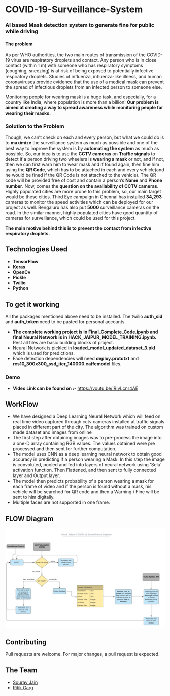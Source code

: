 # COVID-19-Surveillance-System

<h3><b>AI based Mask detection system to generate fine for public while driving</b></h3>

<h4>The problem</h4>

 As per WHO authorities, the two main routes of transmission of the COVID-19 virus are respiratory droplets and contact. Any person who is  in close contact (within 1 m) with someone who has respiratory symptoms (coughing, sneezing) is at risk of being exposed to potentially  infective respiratory droplets. Studies of influenza, influenza-like illness, and human coronaviruses provide evidence that the use of a medical mask can prevent the spread of infectious droplets from an infected person to someone else.

Monitoring people for wearing mask is a huge task, and especially, for a country like India, where population is more than a billion! <b>Our problem is aimed at creating a way to spread awareness while monitoring people for wearing their masks.</b> 

### Solution to the Problem

Though, we can’t check on each and every person, but what we could do is to <b>maximize</b> the surveillance system as much as possible and one of the best way to improve the system is by <b>automating the system</b> as much as possible.
So, our idea is to use the <b>CCTV cameras</b> on <b>Traffic signals</b> to detect if a person driving two wheelers is <b>wearing a mask</b> or not, and if not, then we can first warn him to wear mask and if found again, then fine him using the <b>QR Code</b>, which has to be attached in each and every vehicle(and he would be fined if the QR Code is not attached to the vehicle). The QR code will be provided free of cost and contain a person’s <b>Name</b> and <b>Phone number</b>.
Now, comes the <b>question on the availability of CCTV cameras</b>. Highly populated cities are more prone to this problem, so, our main target would be these cities. Third Eye campaign in Chennai has installed <b>34,293</b> cameras to monitor the speed activities which can be deployed for our project as well. Bengaluru has also put <b>5000</b> surveillance cameras on the road. In the similar manner, highly populated cities have good quantity of cameras for surveillance, which could be used for this project.

<b>The main motive behind this is to prevent the contact from infective respiratory droplets.</b>

## Technologies Used

* **TensorFlow** 
* **Keras**
* **OpenCv**
* **Pickle**
* **Twilio**
* **Python**

## To get it working
All the packages mentioned above need to be installed.
The twilio <b> auth_sid </b> and <b> auth_token </b> need to be pasted for personal accounts.
* **The complete working project is in Final_Complete_Code.ipynb and final Neural Network is in HACK_JAIPUR_MODEL_TRAINING.ipynb.**
Rest all files are basic building blocks of project.
* Neural Network is pickled in <b>loaded_model_updated_dataset_3.pkl</b> which is used for predictions.
* Face detection dependencies will need <b>deploy.prototxt</b> and <b>res10_300x300_ssd_iter_140000.caffemodel</b> files.

### Demo
* **Video Link can be found on :-** https://youtu.be/lRIyLcnr4AE

## WorkFlow
* We have designed a Deep Learning Neural Network which will feed on real time video captured through cctv cameras installed at traffic signals placed in different part of the city. The algorithm was trained on custom made dataset and images from online
* The first step after obtaining images was to pre-process the image into a one-D array containing RGB values. The values obtained were pre processed and then sent for further computation.
* The model uses CNN as a deep learning neural network to obtain good accuracy in predicting if a person wearing a Mask. In this step the image is convoluted, pooled and fed into layers of neural network using 'Selu' activation function. Then Flattened, and then sent to fully connected layer and Output layer.
* The model then predicts probability of a person wearing a mask for each frame of video and if the person is found without a mask, his vehicle will be searched for QR code and then a Warning / Fine will be sent to him digitally.
* Multiple faces are not supported in one frame.

## FLOW Diagram
![](Saurav_Hack_3.JPG)

## Contributing
Pull requests are welcome. For major changes, a pull request is expected.

## The Team
* [Sourav Jain](https://github.com/SouravJain01)
* [Ritik Garg](https://github.com/rooky1905)
